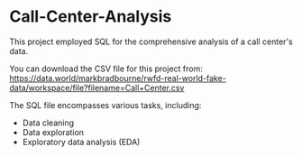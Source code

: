 # Call-Center-Analysis
This project employed SQL for the comprehensive analysis of a call center's data.

You can download the CSV file for this project from: https://data.world/markbradbourne/rwfd-real-world-fake-data/workspace/file?filename=Call+Center.csv

The SQL file encompasses various tasks, including:

- Data cleaning
- Data exploration
- Exploratory data analysis (EDA)
 

